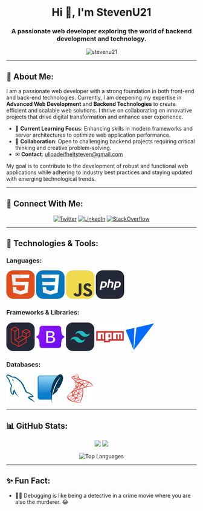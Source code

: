 <h1 align="center">Hi 👋, I'm StevenU21</h1>
<h3 align="center">A passionate web developer exploring the world of backend development and technology.</h3>

<p align="center"> <img src="https://komarev.com/ghpvc/?username=stevenu21&label=Profile%20views&color=0e75b6&style=flat" alt="stevenu21" /> </p>

---

## 🌟 About Me:
I am a passionate web developer with a strong foundation in both front-end and back-end technologies. Currently, I am deepening my expertise in **Advanced Web Development** and **Backend Technologies** to create efficient and scalable web solutions. I thrive on collaborating on innovative projects that drive digital transformation and enhance user experience.

- 🌱 **Current Learning Focus**: Enhancing skills in modern frameworks and server architectures to optimize web application performance.
- 💬 **Collaboration**: Open to challenging backend projects requiring critical thinking and creative problem-solving.
- ✉ **Contact**: [ulloadeifheltsteven@gmail.com](mailto:ulloadeifheltsteven@gmail.com)

My goal is to contribute to the development of robust and functional web applications while adhering to industry best practices and staying updated with emerging technological trends.

---

## 👤 Connect With Me:
<p align="center">
<a href="https://twitter.com/deifhelt" target="_blank"><img align="center" src="https://raw.githubusercontent.com/rahuldkjain/github-profile-readme-generator/master/src/images/icons/Social/twitter.svg" alt="Twitter" height="40" width="40" /></a>
<a href="https://linkedin.com/in/deifhelt-ulloa-12b56323a" target="_blank"><img align="center" src="https://raw.githubusercontent.com/rahuldkjain/github-profile-readme-generator/master/src/images/icons/Social/linked-in-alt.svg" alt="LinkedIn" height="40" width="40" /></a>
<a href="https://stackoverflow.com/users/19900718/deifhelt-ulloa" target="_blank"><img align="center" src="https://raw.githubusercontent.com/rahuldkjain/github-profile-readme-generator/master/src/images/icons/Social/stack-overflow.svg" alt="StackOverflow" height="40" width="40" /></a>
</p>

---

## 🔧 Technologies & Tools:
### Languages:
<div>
    <img src="https://raw.githubusercontent.com/tandpfun/skill-icons/59059d9d1a2c092696dc66e00931cc1181a4ce1f/icons/HTML.svg" height="75px"/>
    <img src="https://raw.githubusercontent.com/tandpfun/skill-icons/59059d9d1a2c092696dc66e00931cc1181a4ce1f/icons/CSS.svg" height="75px"/>
    <img src="https://raw.githubusercontent.com/tandpfun/skill-icons/59059d9d1a2c092696dc66e00931cc1181a4ce1f/icons/JavaScript.svg" height="75px"/>
    <img src="https://raw.githubusercontent.com/tandpfun/skill-icons/59059d9d1a2c092696dc66e00931cc1181a4ce1f/icons/PHP-Dark.svg" height="75px"/>
</div>

### Frameworks & Libraries:
<div>
    <img src="https://raw.githubusercontent.com/tandpfun/skill-icons/59059d9d1a2c092696dc66e00931cc1181a4ce1f/icons/Laravel-Dark.svg" height="75px"/>
    <img src="https://raw.githubusercontent.com/devicons/devicon/master/icons/bootstrap/bootstrap-original.svg" height="75px"/>
    <img src="https://raw.githubusercontent.com/tandpfun/skill-icons/main/icons/TailwindCSS-Dark.svg" alt="Tailwind CSS" height="75px"/>
    <img src="https://raw.githubusercontent.com/devicons/devicon/master/icons/npm/npm-original-wordmark.svg" alt="NPM" height="75px"/>
    <img src="https://raw.githubusercontent.com/devicons/devicon/master/icons/vite/vite-original.svg" alt="Vite" height="75px"/>
</div>

### Databases:
<div>
    <img src="https://raw.githubusercontent.com/devicons/devicon/master/icons/mysql/mysql-original.svg" alt="MySQL" height="75px"/>
    <img src="https://raw.githubusercontent.com/devicons/devicon/master/icons/sqlite/sqlite-original.svg" alt="SQLite" height="75px"/>
    <img src="https://raw.githubusercontent.com/devicons/devicon/master/icons/microsoftsqlserver/microsoftsqlserver-plain.svg" alt="SQL Server" height="75px"/>
</div>


---

## 📊 GitHub Stats:
<div align="center">
    <picture>
        <source 
            srcset="https://github-readme-stats.vercel.app/api?username=StevenU21&theme=radical&hide_border=true&include_all_commits=true&count_private=true&rank_icon=github&show_icons=true&card_width=500px" 
            media="(prefers-color-scheme: dark)"
        />
        <source 
            srcset="https://github-readme-stats.vercel.app/api?username=StevenU21&hide_border=true&include_all_commits=true&count_private=true&rank_icon=github&show_icons=true&card_width=500px" 
            media="(prefers-color-scheme: light), (prefers-color-scheme: no-preference)"
        />
        <img src="https://github-readme-stats.vercel.app/api?username=StevenU21&hide_border=true&include_all_commits=true&count_private=true&rank_icon=github&show_icons=true&card_width=500px">
    </picture>
    <picture>
        <source 
            srcset="https://github-readme-streak-stats.herokuapp.com/?user=StevenU21&theme=radical&hide_border=true" 
            media="(prefers-color-scheme: dark)"
        />
        <source 
            srcset="https://github-readme-streak-stats.herokuapp.com/?user=StevenU21&theme=radical&hide_border=true" 
            media="(prefers-color-scheme: light), (prefers-color-scheme: no-preference)"
        />
        <img src="https://github-readme-streak-stats.herokuapp.com/?user=stevenu21&theme=radical&hide_border=true">
    </picture>
    <br>
    <p>
        <img src="https://github-readme-stats.vercel.app/api/top-langs?username=stevenu21&show_icons=true&locale=en&layout=compact&theme=radical" alt="Top Languages"/>
    </p>
</div>

---

## ✨ Fun Fact:
- 🕵️‍♂️ Debugging is like being a detective in a crime movie where you are also the murderer. 😂
